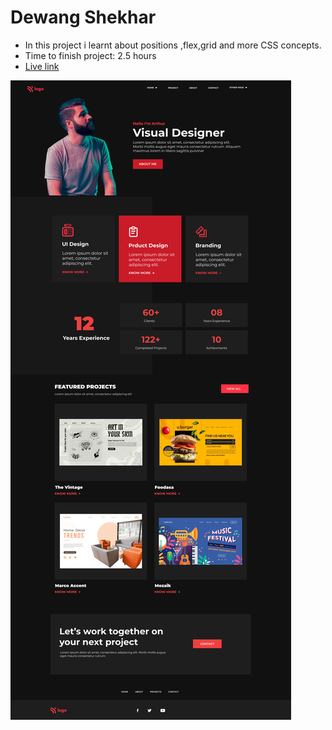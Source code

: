 # Dewang Shekhar

- In this project i learnt about positions ,flex,grid and more CSS concepts.
- Time to finish project: 2.5 hours
- [Live link](https://portfolioproj15.netlify.app)

![screenshot](/live-class-project-15/15.png)
